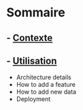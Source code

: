 # Sommaire

## - [Contexte](./doc/Contexte.md)

## - [Utilisation](./doc/utilisation.md)

- Architecture details
- How to add a feature
- How to add new data
- Deployment
